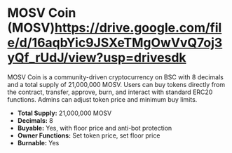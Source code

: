 # MOSV Coin (MOSV)https://drive.google.com/file/d/16aqbYic9JSXeTMgOwVvQ7oj3yQf_rUdJ/view?usp=drivesdk

MOSV Coin is a community-driven cryptocurrency on BSC with 8 decimals and a total supply of 21,000,000 MOSV. Users can buy tokens directly from the contract, transfer, approve, burn, and interact with standard ERC20 functions. Admins can adjust token price and minimum buy limits.

- **Total Supply:** 21,000,000 MOSV  
- **Decimals:** 8  
- **Buyable:** Yes, with floor price and anti-bot protection  
- **Owner Functions:** Set token price, set floor price  
- **Burnable:** Yes
